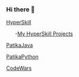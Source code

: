### Hi there 👋

[HyperSkill](https://hyperskill.org/profile/94207858)

      -[My HyperSkill Projects](https://github.com/Salihbayraktar/JetBrains-Academy/tree/main/src)
      
[PatikaJava](https://github.com/Salihbayraktar/Patika-Java/tree/main/src)

[PatikaPython](https://github.com/Salihbayraktar/Patika-Python)

[CodeWars](https://www.codewars.com/users/Salihbayraktar)



<!--
**Salihbayraktar/Salihbayraktar** is a ✨ _special_ ✨ repository because its `README.md` (this file) appears on your GitHub profile.

Here are some ideas to get you started:

- 🔭 I’m currently working on ...
- 🌱 I’m currently learning ...
- 👯 I’m looking to collaborate on ...
- 🤔 I’m looking for help with ...
- 💬 Ask me about ...
- 📫 How to reach me: ...
- 😄 Pronouns: ...
- ⚡ Fun fact: ...
-->
